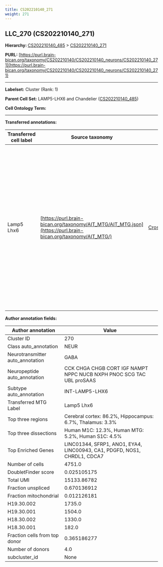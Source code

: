```yaml
---
title: CS202210140_271
weight: 271
---
```

## LLC_270 (CS202210140_271)
<b>Hierarchy: </b>
[CS202210140_485](../CS202210140_485) >
[CS202210140_271](../CS202210140_271)

**PURL:** [https://purl.brain-bican.org/taxonomy/CS202210140/CS202210140_neurons/CS202210140_271](https://purl.brain-bican.org/taxonomy/CS202210140/CS202210140_neurons/CS202210140_271)

---


**Labelset:** Cluster (Rank: 1)

**Parent Cell Set:** LAMP5-LHX6 and Chandelier ([CS202210140_485](../CS202210140_485))



**Cell Ontology Term:** 

[MARKER GENES.]: #


---

[TRANSFERRED ANNOTATIONS.]: #


**Transferred annotations:**

| Transferred cell label | Source taxonomy | Source node accession | Algorithm name | Comment |
|------------------------|-----------------|-----------------------|----------------|---------|
|Lamp5 Lhx6|[https://purl.brain-bican.org/taxonomy/AIT_MTG/AIT_MTG.json](https://purl.brain-bican.org/taxonomy/AIT_MTG/)|[CrossArea_subclass:c199218811](https://purl.brain-bican.org/taxonomy/AIT_MTG/CrossArea_subclass_c199218811)||We performed PCA (50 components) on our full dataset, trained a random forest classifier (scikit-learn, class_ weight=‘balanced’, max_depth=50) on the MTG labels, and then predicted labels for all cells. We labeled each cluster with the mode of its constituent cells if two conditions were met: more than 0.8 of predicted labels matched the mode, and the mean probability of these pre- dictions was greater than 0.8.|

[AUTHOR ANNOTATION FIELDS.]: #


**Author annotation fields:**

| Author annotation | Value |
|-------------------|-------|
|Cluster ID|270|
|Class auto_annotation|NEUR|
|Neurotransmitter auto_annotation|GABA|
|Neuropeptide auto_annotation|CCK CHGA CHGB CORT IGF NAMPT NPPC NUCB NXPH PNOC SCG TAC UBL proSAAS|
|Subtype auto_annotation|INT-LAMP5-LHX6|
|Transferred MTG Label|Lamp5 Lhx6|
|Top three regions|Cerebral cortex: 86.2%, Hippocampus: 6.7%, Thalamus: 3.3%|
|Top three dissections|Human M1C: 12.3%, Human MTG: 5.2%, Human S1C: 4.5%|
|Top Enriched Genes|LINC01344, SFRP1, ANO1, EYA4, LINC00943, CA1, PDGFD, NOS1, CHRDL1, CDCA7|
|Number of cells|4751.0|
|DoubletFinder score|0.025105175|
|Total UMI|15133.86782|
|Fraction unspliced|0.670136912|
|Fraction mitochondrial|0.012126181|
|H19.30.002|1735.0|
|H19.30.001|1504.0|
|H18.30.002|1330.0|
|H18.30.001|182.0|
|Fraction cells from top donor|0.365186277|
|Number of donors|4.0|
|subcluster_id|None|
